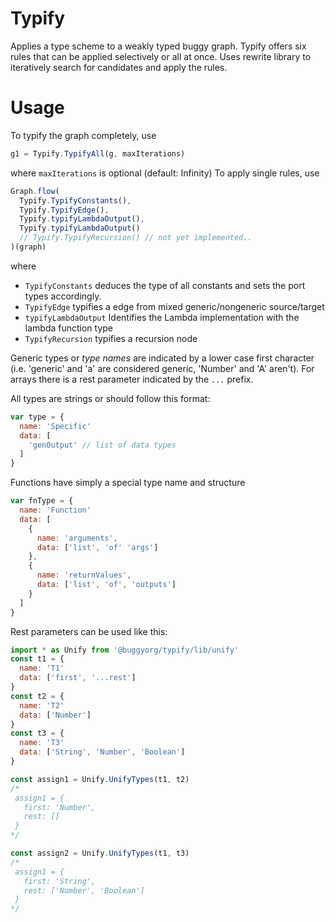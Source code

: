 # Typify
Applies a type scheme to a weakly typed buggy graph.
Typify offers six rules that can be applied selectively or all at once.
Uses rewrite library to iteratively search for candidates and apply the rules.

# Usage

To typify the graph completely, use<br/>

```js
g1 = Typify.TypifyAll(g, maxIterations)
```

where `maxIterations` is optional (default: Infinity)
To apply single rules, use

```js
Graph.flow(
  Typify.TypifyConstants(),
  Typify.TypifyEdge(),
  Typify.typifyLambdaOutput(),
  Typify.typifyLambdaOutput()
  // Typify.TypifyRecursion() // not yet implemented..
)(graph)
```

where

 - `TypifyConstants` deduces the type of all constants and sets the port types accordingly.
 - `TypifyEdge` typifies a edge from mixed generic/nongeneric source/target
 - `typifyLambdaOutput` Identifies the Lambda implementation with the lambda function type
 - `TypifyRecursion` typifies a recursion node

Generic types or *type names* are indicated by a lower case first character
(i.e. 'generic' and 'a' are considered generic, 'Number' and 'A' aren't).
For arrays there is a rest parameter indicated by the `...` prefix.

All types are strings or should follow this format:

```js
var type = {
  name: 'Specific'
  data: [
    'genOutput' // list of data types
  ]
}
```

Functions have simply a special type name and structure

```js
var fnType = {
  name: 'Function'
  data: [
    {
      name: 'arguments',
      data: ['list', 'of' 'args']
    },
    {
      name: 'returnValues',
      data: ['list', 'of', 'outputs']
    }
  ]
}
```

Rest parameters can be used like this:

```js
import * as Unify from '@buggyorg/typify/lib/unify'
const t1 = {
  name: 'T1'
  data: ['first', '...rest']
}
const t2 = {
  name: 'T2'
  data: ['Number']
}
const t3 = {
  name: 'T3'
  data: ['String', 'Number', 'Boolean']
}

const assign1 = Unify.UnifyTypes(t1, t2)
/*
 assign1 = {
   first: 'Number',
   rest: []
 }
*/

const assign2 = Unify.UnifyTypes(t1, t3)
/*
 assign1 = {
   first: 'String',
   rest: ['Number', 'Boolean']
 }
*/

```
